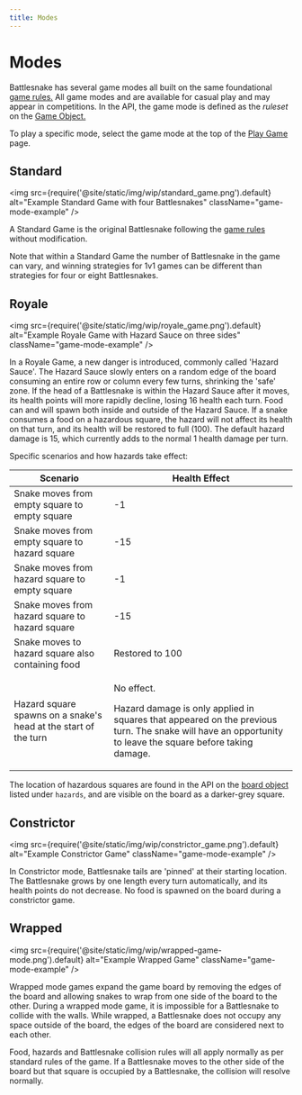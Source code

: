 ```yaml
---
title: Modes
---
```


# Modes

Battlesnake has several game modes all built on the same foundational [game rules.](guides/playing/rules.md) All game modes and are available for casual play and may appear in competitions. In the API, the game mode is defined as the _ruleset_ on the [Game Object.](api/objects/game.md)

To play a specific mode, select the game mode at the top of the [Play Game](https://play.battlesnake.com/account/games/create) page.

## Standard

<img
  src={require('@site/static/img/wip/standard\_game.png').default}
  alt="Example Standard Game with four Battlesnakes"
  className="game-mode-example"
/>

A Standard Game is the original Battlesnake following the [game rules](guides/playing/rules.md) without modification.

Note that within a Standard Game the number of Battlesnake in the game can vary, and winning strategies for 1v1 games can be different than strategies for four or eight Battlesnakes.

## Royale

<img
  src={require('@site/static/img/wip/royale_game.png').default}
  alt="Example Royale Game with Hazard Sauce on three sides"
  className="game-mode-example"
/>


In a Royale Game, a new danger is introduced, commonly called 'Hazard Sauce'. The Hazard Sauce slowly enters on a random edge of the board consuming an entire row or column every few turns, shrinking the 'safe' zone. If the head of a Battlesnake is within the Hazard Sauce after it moves, its health points will more rapidly decline, losing 16 health each turn. Food can and will spawn both inside and outside of the Hazard Sauce. If a snake consumes a food on a hazardous square, the hazard will not affect its health on that turn, and its health will be restored to full (100). The default hazard damage is 15, which currently adds to the normal 1 health damage per turn.

Specific scenarios and how hazards take effect:

| Scenario                                                        | Health Effect                                                                                                                                                                             |
| --------------------------------------------------------------- | ----------------------------------------------------------------------------------------------------------------------------------------------------------------------------------------- |
| Snake moves from empty square to empty square                   | -1                                                                                                                                                                                        |
| Snake moves from empty square to hazard square                  | -15                                                                                                                                                                                       |
| Snake moves from hazard square to empty square                  | -1                                                                                                                                                                                        |
| Snake moves from hazard square to hazard square                 | -15                                                                                                                                                                                       |
| Snake moves to hazard square also containing food               | Restored to 100                                                                                                                                                                           |
| Hazard square spawns on a snake's head at the start of the turn | <p>No effect. </p><p></p><p>Hazard damage is only applied in squares that appeared on the previous turn. The snake will have an opportunity to leave the square before taking damage.</p> |

The location of hazardous squares are found in the API on the [board object](api/objects/board.md) listed under `hazards`, and are visible on the board as a darker-grey square.

## Constrictor

<img
  src={require('@site/static/img/wip/constrictor_game.png').default}
  alt="Example Constrictor Game"
  className="game-mode-example"
/>


In Constrictor mode, Battlesnake tails are 'pinned' at their starting location. The Battlesnake grows by one length every turn automatically, and its health points do not decrease. No food is spawned on the board during a constrictor game.

## Wrapped

<img
  src={require('@site/static/img/wip/wrapped-game-mode.png').default}
  alt="Example Wrapped Game"
  className="game-mode-example"
/>

Wrapped mode games expand the game board by removing the edges of the board and allowing snakes to wrap from one side of the board to the other. During a wrapped mode game, it is impossible for a Battlesnake to collide with the walls. While wrapped, a Battlesnake does not occupy any space outside of the board, the edges of the board are considered next to each other.

Food, hazards and Battlesnake collision rules will all apply normally as per standard rules of the game. If a Battlesnake moves to the other side of the board but that square is occupied by a Battlesnake, the collision will resolve normally.
